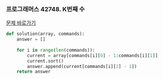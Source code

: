 ### 프로그래머스 42748. K번째 수

[문제 바로가기](https://programmers.co.kr/learn/courses/30/lessons/42748)

```Python
def solution(array, commands):
    answer = []
    
    for i in range(len(commands)):
        current = array[commands[i][0] - 1:commands[i][1]]
        current.sort()
        answer.append(current[commands[i][2] - 1])
    return answer
```